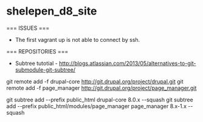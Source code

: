 # shelepen_d8_site

=== ISSUES ===
* The first vagrant up is not able to connect by ssh.

=== REPOSITORIES ===
* Subtree tutotial - http://blogs.atlassian.com/2013/05/alternatives-to-git-submodule-git-subtree/

git remote add -f drupal-core http://git.drupal.org/project/drupal.git
git remote add -f page_manager http://git.drupal.org/project/page_manager.git

git subtree add --prefix public_html drupal-core 8.0.x --squash
git subtree add --prefix public_html/modules/page_manager page_manager 8.x-1.x --squash


